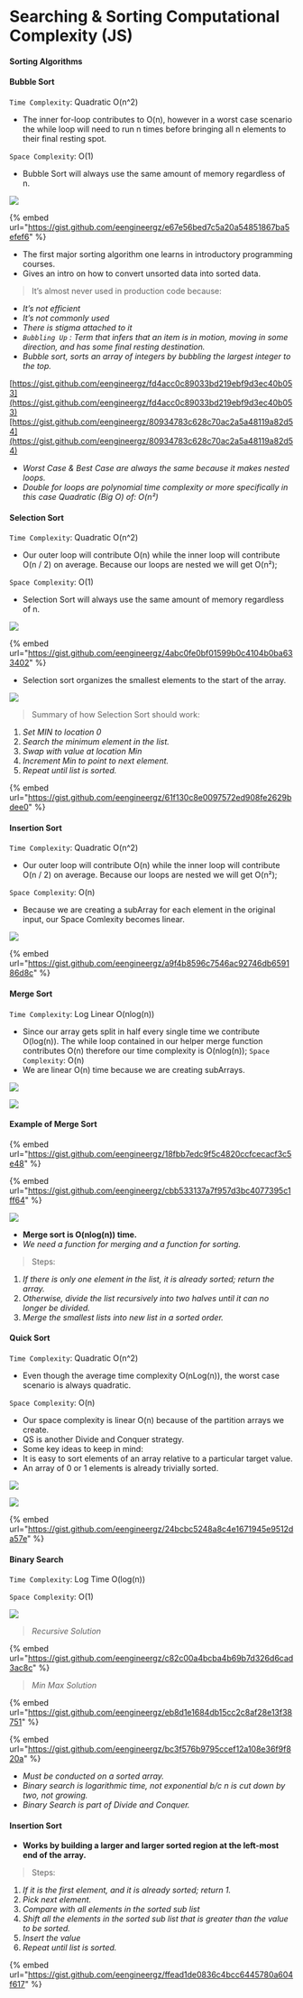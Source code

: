 # Searching & Sorting Computational Complexity \(JS\)

#### Sorting Algorithms

#### Bubble Sort

`Time Complexity`: Quadratic O\(n^2\)

* The inner for-loop contributes to O\(n\), however in a worst case scenario the while loop will need to run n times before bringing all n elements to their final resting spot.

`Space Complexity`: O\(1\)

* Bubble Sort will always use the same amount of memory regardless of n.

![](https://cdn-images-1.medium.com/max/800/0*Ck9aeGY-d5tbz7dT)

{% embed url="https://gist.github.com/eengineergz/e67e56bed7c5a20a54851867ba5efef6" %}



* The first major sorting algorithm one learns in introductory programming courses.
* Gives an intro on how to convert unsorted data into sorted data.

> It’s almost never used in production code because:

* _It’s not efficient_
* _It’s not commonly used_
* _There is stigma attached to it_
* _`Bubbling Up` : Term that infers that an item is in motion, moving in some direction, and has some final resting destination._
* _Bubble sort, sorts an array of integers by bubbling the largest integer to the top._

[https://gist.github.com/eengineergz/fd4acc0c89033bd219ebf9d3ec40b053](https://gist.github.com/eengineergz/fd4acc0c89033bd219ebf9d3ec40b053)[https://gist.github.com/eengineergz/80934783c628c70ac2a5a48119a82d54](https://gist.github.com/eengineergz/80934783c628c70ac2a5a48119a82d54)

* _Worst Case & Best Case are always the same because it makes nested loops._
* _Double for loops are polynomial time complexity or more specifically in this case Quadratic \(Big O\) of: O\(n²\)_

#### Selection Sort

`Time Complexity`: Quadratic O\(n^2\)

* Our outer loop will contribute O\(n\) while the inner loop will contribute O\(n / 2\) on average. Because our loops are nested we will get O\(n²\);

`Space Complexity`: O\(1\)

* Selection Sort will always use the same amount of memory regardless of n.

![](https://cdn-images-1.medium.com/max/800/0*AByxtBjFrPVVYmyu)

{% embed url="https://gist.github.com/eengineergz/4abc0fe0bf01599b0c4104b0ba633402" %}



* Selection sort organizes the smallest elements to the start of the array.

![](https://cdn-images-1.medium.com/max/800/0*GeYNxlRcbt2cf0rY)

> Summary of how Selection Sort should work:

1. _Set MIN to location 0_
2. _Search the minimum element in the list._
3. _Swap with value at location Min_
4. _Increment Min to point to next element._
5. _Repeat until list is sorted._

{% embed url="https://gist.github.com/eengineergz/61f130c8e0097572ed908fe2629bdee0" %}



#### Insertion Sort

`Time Complexity`: Quadratic O\(n^2\)

* Our outer loop will contribute O\(n\) while the inner loop will contribute O\(n / 2\) on average. Because our loops are nested we will get O\(n²\);

`Space Complexity`: O\(n\)

* Because we are creating a subArray for each element in the original input, our Space Comlexity becomes linear.

![](https://cdn-images-1.medium.com/max/800/0*gbNU6wrszGPrfAZG)

{% embed url="https://gist.github.com/eengineergz/a9f4b8596c7546ac92746db659186d8c" %}



#### Merge Sort

`Time Complexity`: Log Linear O\(nlog\(n\)\)

* Since our array gets split in half every single time we contribute O\(log\(n\)\). The while loop contained in our helper merge function contributes O\(n\) therefore our time complexity is O\(nlog\(n\)\); `Space Complexity`: O\(n\)
* We are linear O\(n\) time because we are creating subArrays.

![](https://cdn-images-1.medium.com/max/800/0*GeU8YwwCoK8GiSTD)



![](../../../.gitbook/assets/image%20%2840%29.png)

#### 

#### Example of Merge Sort

{% embed url="https://gist.github.com/eengineergz/18fbb7edc9f5c4820ccfcecacf3c5e48" %}



{% embed url="https://gist.github.com/eengineergz/cbb533137a7f957d3bc4077395c1ff64" %}



![](https://cdn-images-1.medium.com/max/800/0*HMCR--9niDt5zY6M)

* **Merge sort is O\(nlog\(n\)\) time.**
* _We need a function for merging and a function for sorting._

> Steps:

1. _If there is only one element in the list, it is already sorted; return the array._
2. _Otherwise, divide the list recursively into two halves until it can no longer be divided._
3. _Merge the smallest lists into new list in a sorted order._

#### Quick Sort

`Time Complexity`: Quadratic O\(n^2\)

* Even though the average time complexity O\(nLog\(n\)\), the worst case scenario is always quadratic.

`Space Complexity`: O\(n\)

* Our space complexity is linear O\(n\) because of the partition arrays we create.
* QS is another Divide and Conquer strategy.
* Some key ideas to keep in mind:
* It is easy to sort elements of an array relative to a particular target value.
* An array of 0 or 1 elements is already trivially sorted.

![](https://cdn-images-1.medium.com/max/800/0*WLl_HpdBGXYx284T)

![](../../../.gitbook/assets/image%20%2841%29.png)



{% embed url="https://gist.github.com/eengineergz/24bcbc5248a8c4e1671945e9512da57e" %}



#### Binary Search

`Time Complexity`: Log Time O\(log\(n\)\)

`Space Complexity`: O\(1\)

![](https://cdn-images-1.medium.com/max/800/0*-naVYGTXzE2Yoali)

> _Recursive Solution_

{% embed url="https://gist.github.com/eengineergz/c82c00a4bcba4b69b7d326d6cad3ac8c" %}



> _Min Max Solution_

{% embed url="https://gist.github.com/eengineergz/eb8d1e1684db15cc2c8af28e13f38751" %}



{% embed url="https://gist.github.com/eengineergz/bc3f576b9795ccef12a108e36f9f820a" %}



* _Must be conducted on a sorted array._
* _Binary search is logarithmic time, not exponential b/c n is cut down by two, not growing._
* _Binary Search is part of Divide and Conquer._

#### Insertion Sort

* **Works by building a larger and larger sorted region at the left-most end of the array.**

> Steps:

1. _If it is the first element, and it is already sorted; return 1._
2. _Pick next element._
3. _Compare with all elements in the sorted sub list_
4. _Shift all the elements in the sorted sub list that is greater than the value to be sorted._
5. _Insert the value_
6. _Repeat until list is sorted._

{% embed url="https://gist.github.com/eengineergz/ffead1de0836c4bcc6445780a604f617" %}



